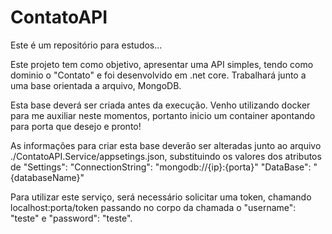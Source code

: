 # ContatoAPI
Este é um repositório para estudos...

Este projeto tem como objetivo, apresentar uma API simples, tendo como dominio
o "Contato" e foi desenvolvido em .net core. Trabalhará junto a uma base orientada
a arquivo, MongoDB. 

Esta base deverá ser criada antes da execução. Venho utilizando docker para me
auxiliar neste momentos, portanto inicio um container apontando para porta que 
desejo e pronto!

As informações para criar esta base deverão ser alteradas junto ao arquivo
./ContatoAPI.Service/appsetings.json, substituindo os valores dos atributos de "Settings":
    "ConnectionString": "mongodb://{ip}:{porta}" 
    "DataBase": "{databaseName}"  


Para utilizar este serviço, será necessário solicitar uma token,
chamando  localhost:porta/token passando no corpo da chamada o
"username": "teste" e "password": "teste".





